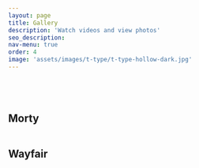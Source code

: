 ```yaml
---
layout: page
title: Gallery
description: 'Watch videos and view photos'
seo_description:
nav-menu: true
order: 4
image: 'assets/images/t-type/t-type-hollow-dark.jpg'
---
```


<!-- Main -->
<div id="main" class="alt">

<!-- Gallery -->
<section style="margin-top: 6em">
	<div class="inner">
		<h2>Morty</h2>
		<div class="row 100% uniform" style="margin-bottom: 2em">
			<div class="4u 12u$(medium)">
				<span class="image fit"><img src="../assets/images/t-type/t-type-hollow-dark-workshop.jpg" alt=""></span>
			</div>
			<div class="4u 12u$(medium)">
				<span class="image fit"><img src="../assets/images/t-type/t-type-hollow-door.jpg" alt=""></span>
			</div>
			<div class="4u$ 12u$(medium)">
				<span class="image fit"><img src="../assets/images/t-type/t-type-hollow-light-workshop.jpg" alt=""></span>
			</div>
			<div class="4u 12u$(medium)">
				<span class="image fit"><img src="../assets/images/t-type/t-type-hollow-outside.jpg" alt=""></span>
			</div>
			<div class="4u 12u$(medium)">
				<span class="image fit"><img src="../assets/images/t-type/t-type-hollow-workshop.jpg" alt=""></span>
			</div>
			<div class="4u$ 12u$(medium)">
				<span class="image fit"><img src="../assets/images/t-type/t-type-light-held.jpg" alt=""></span>
			</div>
		</div>
		<h2>Wayfair</h2>
		<div class="row 100% uniform" style="margin-bottom: 2em">
			<div class="4u 12u$(medium)">
				<span class="image fit"><img src="../assets/images/wayfair/wayfair-bigsby-held.jpg" alt=""></span>
			</div>
			<div class="4u 12u$(medium)">
				<span class="image fit"><img src="../assets/images/wayfair/wayfair-workshop-bench.jpg" alt=""></span>
			</div>
			<div class="4u$ 12u$(medium)">
				<span class="image fit"><img src="../assets/images/wayfair/wayfair-light-angled.jpg" alt=""></span>
			</div>
			<div class="4u 12u$(medium)">
				<span class="image fit"><img src="../assets/images/wayfair/wayfair-on-steps.jpg" alt=""></span>
			</div>
			<div class="4u 12u$(medium)">
				<span class="image fit"><img src="../assets/images/wayfair/wayfiar-light-outside-dull.jpg" alt=""></span>
			</div>
			<div class="4u$ 12u$(medium)">
				<span class="image fit"><img src="../assets/images/wayfair/wayfair-dark-outside-angled.jpg" alt=""></span>
			</div>
		</div>
	</div>
</section>